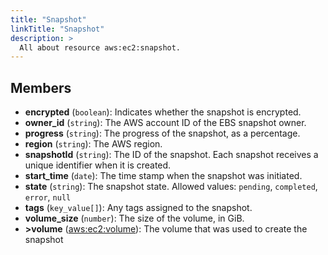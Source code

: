 ```yaml
---
title: "Snapshot"
linkTitle: "Snapshot"
description: >
  All about resource aws:ec2:snapshot.
---
```



## Members
* **encrypted**
(`boolean`):
Indicates whether the snapshot is encrypted.
* **owner_id**
(`string`):
The AWS account ID of the EBS snapshot owner.
* **progress**
(`string`):
The progress of the snapshot, as a percentage.
* **region**
(`string`):
The AWS region.
* **snapshotId**
(`string`):
The ID of the snapshot. Each snapshot receives a unique identifier when it is created.
* **start_time**
(`date`):
The time stamp when the snapshot was initiated.
* **state**
(`string`):
The snapshot state.
Allowed values: `pending`, `completed`, `error`, `null`
* **tags**
(`key_value[]`):
Any tags assigned to the snapshot.
* **volume_size**
(`number`):
The size of the volume, in GiB.
* **&gt;volume**
([aws:ec2:volume](../../aws/ec2_volume)):
The volume that was used to create the snapshot
